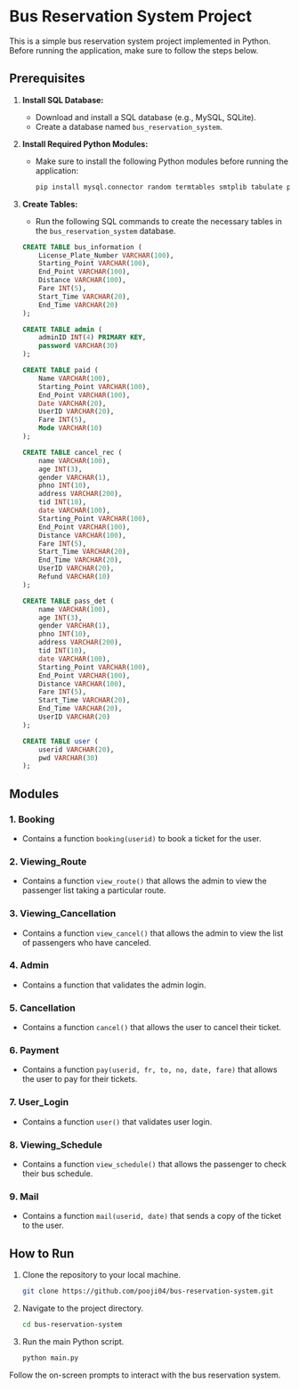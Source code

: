 # Bus Reservation System Project

This is a simple bus reservation system project implemented in Python. Before running the application, make sure to follow the steps below.

## Prerequisites

1. **Install SQL Database:**
   - Download and install a SQL database (e.g., MySQL, SQLite).
   - Create a database named `bus_reservation_system`.

2. **Install Required Python Modules:**
   - Make sure to install the following Python modules before running the application:
     ```bash
     pip install mysql.connector random termtables smtplib tabulate pandas
     ```

3. **Create Tables:**
   - Run the following SQL commands to create the necessary tables in the `bus_reservation_system` database.

   ```sql
   CREATE TABLE bus_information (
       License_Plate_Number VARCHAR(100),
       Starting_Point VARCHAR(100),
       End_Point VARCHAR(100),
       Distance VARCHAR(100),
       Fare INT(5),
       Start_Time VARCHAR(20),
       End_Time VARCHAR(20)
   );

   CREATE TABLE admin (
       adminID INT(4) PRIMARY KEY,
       password VARCHAR(30)
   );

   CREATE TABLE paid (
       Name VARCHAR(100),
       Starting_Point VARCHAR(100),
       End_Point VARCHAR(100),
       Date VARCHAR(20),
       UserID VARCHAR(20),
       Fare INT(5),
       Mode VARCHAR(10)
   );

   CREATE TABLE cancel_rec (
       name VARCHAR(100),
       age INT(3),
       gender VARCHAR(1),
       phno INT(10),
       address VARCHAR(200),
       tid INT(10),
       date VARCHAR(100),
       Starting_Point VARCHAR(100),
       End_Point VARCHAR(100),
       Distance VARCHAR(100),
       Fare INT(5),
       Start_Time VARCHAR(20),
       End_Time VARCHAR(20),
       UserID VARCHAR(20),
       Refund VARCHAR(10)
   );

   CREATE TABLE pass_det (
       name VARCHAR(100),
       age INT(3),
       gender VARCHAR(1),
       phno INT(10),
       address VARCHAR(200),
       tid INT(10),
       date VARCHAR(100),
       Starting_Point VARCHAR(100),
       End_Point VARCHAR(100),
       Distance VARCHAR(100),
       Fare INT(5),
       Start_Time VARCHAR(20),
       End_Time VARCHAR(20),
       UserID VARCHAR(20)
   );

   CREATE TABLE user (
       userid VARCHAR(20),
       pwd VARCHAR(30)
   );
   ```

## Modules

### 1. Booking

- Contains a function `booking(userid)` to book a ticket for the user.

### 2. Viewing_Route

- Contains a function `view_route()` that allows the admin to view the passenger list taking a particular route.

### 3. Viewing_Cancellation

- Contains a function `view_cancel()` that allows the admin to view the list of passengers who have canceled.

### 4. Admin

- Contains a function that validates the admin login.

### 5. Cancellation

- Contains a function `cancel()` that allows the user to cancel their ticket.

### 6. Payment

- Contains a function `pay(userid, fr, to, no, date, fare)` that allows the user to pay for their tickets.

### 7. User_Login

- Contains a function `user()` that validates user login.

### 8. Viewing_Schedule

- Contains a function `view_schedule()` that allows the passenger to check their bus schedule.

### 9. Mail

- Contains a function `mail(userid, date)` that sends a copy of the ticket to the user.

## How to Run

1. Clone the repository to your local machine.
   ```bash
   git clone https://github.com/pooji04/bus-reservation-system.git
   ```

2. Navigate to the project directory.
   ```bash
   cd bus-reservation-system
   ```

3. Run the main Python script.
   ```bash
   python main.py
   ```

Follow the on-screen prompts to interact with the bus reservation system.
